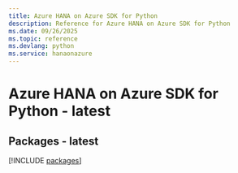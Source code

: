```yaml
---
title: Azure HANA on Azure SDK for Python
description: Reference for Azure HANA on Azure SDK for Python
ms.date: 09/26/2025
ms.topic: reference
ms.devlang: python
ms.service: hanaonazure
---
```

# Azure HANA on Azure SDK for Python - latest
## Packages - latest
[!INCLUDE [packages](hana-on-azure-index.md)]